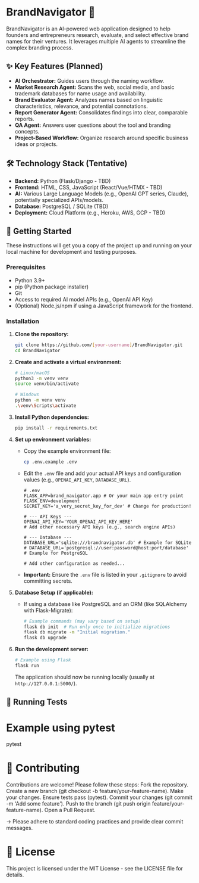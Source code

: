 # BrandNavigator 🚀

BrandNavigator is an AI-powered web application designed to help founders and entrepreneurs research, evaluate, and select effective brand names for their ventures. It leverages multiple AI agents to streamline the complex branding process.

## ✨ Key Features (Planned)

*   **AI Orchestrator:** Guides users through the naming workflow.
*   **Market Research Agent:** Scans the web, social media, and basic trademark databases for name usage and availability.
*   **Brand Evaluator Agent:** Analyzes names based on linguistic characteristics, relevance, and potential connotations.
*   **Report Generator Agent:** Consolidates findings into clear, comparable reports.
*   **QA Agent:** Answers user questions about the tool and branding concepts.
*   **Project-Based Workflow:** Organize research around specific business ideas or projects.

## 🛠️ Technology Stack (Tentative)

*   **Backend:** Python (Flask/Django - TBD)
*   **Frontend:** HTML, CSS, JavaScript (React/Vue/HTMX - TBD)
*   **AI:** Various Large Language Models (e.g., OpenAI GPT series, Claude), potentially specialized APIs/models.
*   **Database:** PostgreSQL / SQLite (TBD)
*   **Deployment:** Cloud Platform (e.g., Heroku, AWS, GCP - TBD)

## 🏁 Getting Started

These instructions will get you a copy of the project up and running on your local machine for development and testing purposes.

### Prerequisites

*   Python 3.9+
*   pip (Python package installer)
*   Git
*   Access to required AI model APIs (e.g., OpenAI API Key)
*   (Optional) Node.js/npm if using a JavaScript framework for the frontend.

### Installation

1.  **Clone the repository:**
    ```bash
    git clone https://github.com/[your-username]/BrandNavigator.git
    cd BrandNavigator
    ```

2.  **Create and activate a virtual environment:**
    ```bash
    # Linux/macOS
    python3 -m venv venv
    source venv/bin/activate

    # Windows
    python -m venv venv
    .\venv\Scripts\activate
    ```

3.  **Install Python dependencies:**
    ```bash
    pip install -r requirements.txt
    ```

4.  **Set up environment variables:**
    *   Copy the example environment file:
        ```bash
        cp .env.example .env
        ```
    *   Edit the `.env` file and add your actual API keys and configuration values (e.g., `OPENAI_API_KEY`, `DATABASE_URL`).
        ```dotenv
        # .env
        FLASK_APP=brand_navigator.app # Or your main app entry point
        FLASK_ENV=development
        SECRET_KEY='a_very_secret_key_for_dev' # Change for production!

        # --- API Keys ---
        OPENAI_API_KEY='YOUR_OPENAI_API_KEY_HERE'
        # Add other necessary API keys (e.g., search engine APIs)

        # --- Database ---
        DATABASE_URL='sqlite:///brandnavigator.db' # Example for SQLite
        # DATABASE_URL='postgresql://user:password@host:port/database' # Example for PostgreSQL

        # Add other configuration as needed...
        ```
    *   **Important:** Ensure the `.env` file is listed in your `.gitignore` to avoid committing secrets.

5.  **Database Setup (if applicable):**
    *   If using a database like PostgreSQL and an ORM (like SQLAlchemy with Flask-Migrate):
        ```bash
        # Example commands (may vary based on setup)
        flask db init  # Run only once to initialize migrations
        flask db migrate -m "Initial migration."
        flask db upgrade
        ```

6.  **Run the development server:**
    ```bash
    # Example using Flask
    flask run
    ```
    The application should now be running locally (usually at `http://127.0.0.1:5000/`).

## 🧪 Running Tests

# Example using pytest
pytest

# 🤝 Contributing

Contributions are welcome! Please follow these steps:
Fork the repository.
Create a new branch (git checkout -b feature/your-feature-name).
Make your changes.
Ensure tests pass (pytest).
Commit your changes (git commit -m 'Add some feature').
Push to the branch (git push origin feature/your-feature-name).
Open a Pull Request.

-> Please adhere to standard coding practices and provide clear commit messages.

# 📜 License
This project is licensed under the MIT License - see the LICENSE file for details.
